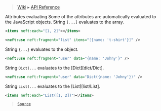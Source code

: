 > [Wiki](Home) ▸ [API Reference](API-Reference)

Attributes evaluating
Some of the attributes are automatically evaluated to the JavaScript objects.
String `[...]` evaluates to the array.
```xml
<items neft:each="[1, 2]"></items>
```
```xml
<neft:use neft:fragment="list" items="[{name: 't-shirt'}]" />
```
String `{...}` evaluates to the object.
```xml
<neft:use neft:fragment="user" data="{name: 'Johny'}" />
```
String `Dict(...` evaluates to the [Dict][dict/Dict].
```xml
<neft:use neft:fragment="user" data="Dict({name: 'Johny'})" />
```
String `List(...` evaluates to the [List][list/List].
```xml
<items neft:each="List([1, 2])"></items>
```

> [`Source`](/Neft-io/neft/tree/master/src/document/file/parse/attrs.litcoffee#attributes-evaluating-learn)

